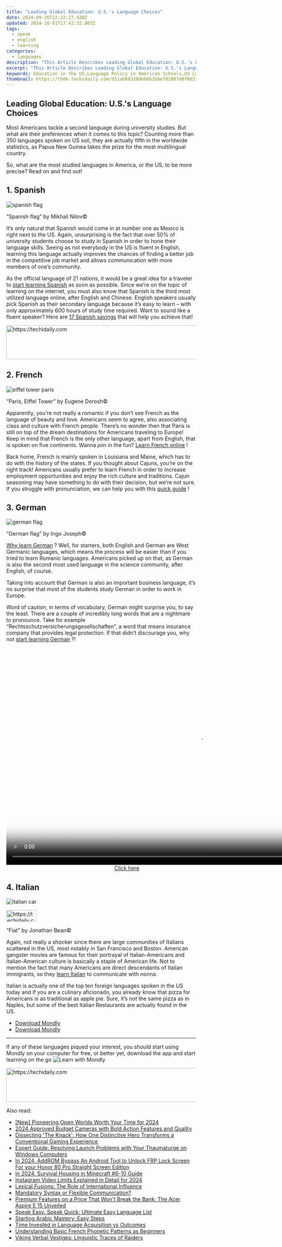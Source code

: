 ```yaml
---
title: "Leading Global Education: U.S.'s Language Choices"
date: 2024-09-26T22:22:27.420Z
updated: 2024-10-01T17:42:32.803Z
tags:
  - speak
  - english
  - learning
categories:
  - languages
description: "This Article Describes Leading Global Education: U.S.'s Language Choices"
excerpt: "This Article Describes Leading Global Education: U.S.'s Language Choices"
keywords: Education in the US,Language Policy in American Schools,US Language Learning Trends,International Education Curriculum U.S.,Multilingual Programs in the US,Language Education Strategies USA,Global Language Education Policies
thumbnail: https://thmb.techidaily.com/d11ab69328de06b2bbe702807d8f8d332f02dd668667f50f1987a428d6465f16.jpg
---
```


## Leading Global Education: U.S.'s Language Choices

 Most Americans tackle a second language during university studies. But what are their preferences when it comes to this topic? Counting more than 350 languages spoken on US soil, they are actually fifth in the worldwide statistics, as Papua New Guinea takes the prize for the most multilingual country.

 So, what are the most studied languages in America, or the US, to be more precise? Read on and find out!

## 1\. Spanish

![spanish flag](https://edge.mondly.com/blog/wp-content/uploads/2021/12/spanish-flag-960x639.jpg "Which Are The Most Studied Foreign Languages In America? 2")

 “Spanish flag” by Mikhail Nilov©

 It’s only natural that Spanish would come in at number one as Mexico is right next to the US. Again, unsurprising is the fact that over 50% of university students choose to study in Spanish in order to hone their language skills. Seeing as not everybody in the US is fluent in English, learning this language actually improves the chances of finding a better job in the competitive job market and allows communication with more members of one’s community.

 As the official language of 21 nations, it would be a great idea for a traveler to [start learning Spanish](https://shop.mondly.com/affiliate.php?ACCOUNT=ATISTUDI&AFFILIATE=108875&PATH=https://www.mondly.com?AFFILIATE=108875)  as soon as possible. Since we’re on the topic of learning on the internet, you must also know that Spanish is the third most utilized language online, after English and Chinese. English speakers usually pick Spanish as their secondary language because it’s easy to learn – with only approximately 600 hours of study time required. Want to sound like a fluent speaker? Here are [17 Spanish sayings](https://shop.mondly.com/affiliate.php?ACCOUNT=ATISTUDI&AFFILIATE=108875&PATH=https://www.mondly.com?AFFILIATE=108875) that will help you achieve that!

<!-- affiliate ads begin -->
<a href="https://ephamedtechinc.pxf.io/c/5597632/2130532/26400" target="_top" id="2130532">
  <img src="//a.impactradius-go.com/display-ad/26400-2130532" border="0" alt="https://techidaily.com" width="728" height="90"/>
</a>
<img height="0" width="0" src="https://ephamedtechinc.pxf.io/i/5597632/2130532/26400" style="position:absolute;visibility:hidden;" border="0" />
<!-- affiliate ads end -->

## 2\. French

![eiffel tower paris](https://edge.mondly.com/blog/wp-content/uploads/2021/12/eiffel-tower-paris-960x640.jpg "Which Are The Most Studied Foreign Languages In America? 3")

 “Paris, Eiffel Tower” by Eugene Dorosh©

 Apparently, you’re not really a romantic if you don’t see French as the language of beauty and love. Americans seem to agree, also associating class and culture with French people. There’s no wonder then that Paris is still on top of the dream destinations for Americans traveling to Europe! Keep in mind that French is the only other language, apart from English, that is spoken on five continents. Wanna join in the fun? [Learn French online](https://shop.mondly.com/affiliate.php?ACCOUNT=ATISTUDI&AFFILIATE=108875&PATH=https://www.mondly.com?AFFILIATE=108875) !

 Back home, French is mainly spoken in Louisiana and Maine, which has to do with the history of the states. If you thought about Cajuns, you’re on the right track! Americans usually prefer to learn French in order to increase employment opportunities and enjoy the rich culture and traditions. Cajun seasoning may have something to do with their decision, but we’re not sure. If you struggle with pronunciation, we can help you with this [quick guide](https://shop.mondly.com/affiliate.php?ACCOUNT=ATISTUDI&AFFILIATE=108875&PATH=https://www.mondly.com?AFFILIATE=108875) !

## 3\. German

![german flag](https://edge.mondly.com/blog/wp-content/uploads/2021/12/german-flag-960x587.jpg "Which Are The Most Studied Foreign Languages In America? 4")

 “German flag” by Ingo Joseph©

[Why learn German](https://shop.mondly.com/affiliate.php?ACCOUNT=ATISTUDI&AFFILIATE=108875&PATH=https://www.mondly.com?AFFILIATE=108875)  ? Well, for starters, both English and German are West Germanic languages, which means the process will be easier than if you tried to learn Romanic languages. Americans picked up on that, as German is also the second most used language in the science community, after English, of course.

 Taking into account that German is also an important business language, it’s no surprise that most of the students study German in order to work in Europe.

 Word of caution, in terms of vocabulary, German might surprise you, to say the least. There are a couple of incredibly long words that are a nightmare to pronounce. Take for example “Rechtsschutzversicherungsgesellschaften”, a word that means insurance company that provides legal protection. If that didn’t discourage you, why not [start learning German](https://shop.mondly.com/affiliate.php?ACCOUNT=ATISTUDI&AFFILIATE=108875&PATH=https://www.mondly.com?AFFILIATE=108875) ?!

<!-- affiliate ads begin -->
<span id="1492813">
					<video width="1024" height="576" style="cursor:pointer"
           poster="//a.impactradius-go.com/display-clicktoplayimage/1492813.png"
           onclick="if(!this.playClicked){this.play();this.setAttribute('controls',true);this.playClicked=true;}">
	   <source src="//a.impactradius-go.com/display-ad/14559-1492813">
	   <img src="//a.impactradius-go.com/display-clicktoplayimage/1492813.png" style="border: none; height: 100%; width: 100%; object-fit: contain">
	</video>
	<div style="width:640px;text-align:center"><a href="javascript:window.open(decodeURIComponent('https%3A%2F%2Fpropmoneyinc.pxf.io%2Fc%2F5597632%2F1492813%2F14559'), '_blank');void(0);">Click here</a></div>
</span>
<img height="0" width="0" src="https://imp.pxf.io/i/5597632/1492813/14559" style="position:absolute;visibility:hidden;" border="0" />
<!-- affiliate ads end -->

## 4\. Italian

![italian car](https://edge.mondly.com/blog/wp-content/uploads/2021/12/italian-car-960x644.jpg "Which Are The Most Studied Foreign Languages In America? 5")

<!-- affiliate ads begin -->
<a href="https://25home.pxf.io/c/5597632/2148634/16836" target="_top" id="2148634">
  <img src="//a.impactradius-go.com/display-ad/16836-2148634" border="0" alt="https://techidaily.com" width="80" height="31"/>
</a>
<img height="0" width="0" src="https://25home.pxf.io/i/5597632/2148634/16836" style="position:absolute;visibility:hidden;" border="0" />
<!-- affiliate ads end -->

 “Fiat” by Jonathan Bean©

 Again, not really a shocker since there are large communities of Italians scattered in the US, most notably in San Francisco and Boston. American gangster movies are famous for their portrayal of Italian-Americans and Italian-American culture is basically a staple of American life. Not to mention the fact that many Americans are direct descendants of Italian immigrants, so they [learn Italian](https://shop.mondly.com/affiliate.php?ACCOUNT=ATISTUDI&AFFILIATE=108875&PATH=https://www.mondly.com?AFFILIATE=108875) to communicate with nonna.

 Italian is actually one of the top ten foreign languages spoken in the US today and if you are a culinary aficionado, you already know that pizza for Americans is as traditional as apple pie. Sure, it’s not the same pizza as in Naples, but some of the best Italian Restaurants are actually found in the US.

* [Download Mondly](https://www.facebook.com/sharer/sharer.php?u=https%3A%2F%2Fwww.mondly.com%2Fblog%2Fmost-studied-languages-america%2F&t=Which+Are+the+Most+Studied+Foreign+Languages+in+America%3F "Share on Facebook")
* [Download Mondly](https://shop.mondly.com/affiliate.php?ACCOUNT=ATISTUDI&AFFILIATE=108875&PATH=https://www.mondly.com?AFFILIATE=108875)

---

 If any of these languages piqued your interest, you should start using Mondly on your computer for free, or better yet, download the app and start learning on the go ![Learn with Mondly](https://adjt.mondly.com/5ixfg4k?campaign=blog-post-id-6310&fallback=https%3A%2F%2Fapp.mondly.com%3Futm%5Fmedium%3Dblog%5Fblog-post-id-6310%26utm%5Fsource%3Dblog-post-id-6310&redirect%5Fmacos=https%3A%2F%2Fapp.mondly.com%3Futm%5Fmedium%3Dblog%5Fblog-post-id-6310%26utm%5Fsource%3Dblog-post-id-6310&redirect%5Fandroid=https%3A%2F%2Fplay.google.com%2Fstore%2Fapps%2Fdetails%3Fid%3Dcom.atistudios.mondly.languages%3Futm%5Fmedium%3Dblog%5Fblog-post-id-6310%26utm%5Fsource%3Dblog-post-id-6310&redirect%5Fios=https%3A%2F%2Fapps.apple.com%2Fapp%2Fapple-store%2Fid987873536%3Fpt%3D78954800%26ct%3Dblog-post-id-6310%26mt%3D8 "Learn with Mondly")

<!-- affiliate ads begin -->
<a href="https://aligracehair.sjv.io/c/5597632/2080347/19272" target="_top" id="2080347">
  <img src="//a.impactradius-go.com/display-ad/19272-2080347" border="0" alt="https://techidaily.com" width="728" height="90"/>
</a>
<img height="0" width="0" src="https://aligracehair.sjv.io/i/5597632/2080347/19272" style="position:absolute;visibility:hidden;" border="0" />
<!-- affiliate ads end -->

<ins class="adsbygoogle"
     style="display:block"
     data-ad-format="autorelaxed"
     data-ad-client="ca-pub-7571918770474297"
     data-ad-slot="1223367746"></ins>

<ins class="adsbygoogle"
     style="display:block"
     data-ad-client="ca-pub-7571918770474297"
     data-ad-slot="8358498916"
     data-ad-format="auto"
     data-full-width-responsive="true"></ins>

<span class="atpl-alsoreadstyle">Also read:</span>
<div><ul>
<li><a href="https://digital-screen-recording.techidaily.com/new-pioneering-open-worlds-worth-your-time-for-2024/"><u>[New] Pioneering Open Worlds Worth Your Time for 2024</u></a></li>
<li><a href="https://extra-hints.techidaily.com/2024-approved-budget-cameras-with-bold-action-features-and-quality/"><u>2024 Approved Budget Cameras with Bold Action Features and Quality</u></a></li>
<li><a href="https://buynow-help.techidaily.com/dissecting-the-knack-how-one-distinctive-hero-transforms-a-conventional-gaming-experience/"><u>Dissecting 'The Knack': How One Distinctive Hero Transforms a Conventional Gaming Experience</u></a></li>
<li><a href="https://program-issues.techidaily.com/expert-guide-resolving-launch-problems-with-your-thaumaturge-on-windows-computers/"><u>Expert Guide: Resolving Launch Problems with Your Thaumaturge on Windows Computers</u></a></li>
<li><a href="https://bypass-frp.techidaily.com/in-2024-addrom-bypass-an-android-tool-to-unlock-frp-lock-screen-for-your-honor-80-pro-straight-screen-edition-by-drfone-android/"><u>In 2024, AddROM Bypass An Android Tool to Unlock FRP Lock Screen For your Honor 80 Pro Straight Screen Edition</u></a></li>
<li><a href="https://screen-mirroring-recording.techidaily.com/in-2024-survival-housing-in-minecraft-6-10-guide/"><u>In 2024, Survival Housing in Minecraft #6-10 Guide</u></a></li>
<li><a href="https://instagram-video-recordings.techidaily.com/instagram-video-limits-explained-in-detail-for-2024/"><u>Instagram Video Limits Explained in Detail for 2024</u></a></li>
<li><a href="https://mondly-stories.techidaily.com/lexical-fusions-the-role-of-international-influence/"><u>Lexical Fusions: The Role of International Influence</u></a></li>
<li><a href="https://mondly-stories.techidaily.com/mandatory-syntax-or-flexible-communication/"><u>Mandatory Syntax or Flexible Communication?</u></a></li>
<li><a href="https://buynow-info.techidaily.com/premium-features-on-a-price-that-wont-break-the-bank-the-acer-aspire-e-15-unveiled/"><u>Premium Features on a Price That Won't Break the Bank: The Acer Aspire E 15 Unveiled</u></a></li>
<li><a href="https://mondly-stories.techidaily.com/speak-easy-speak-quick-ultimate-easy-language-list/"><u>Speak Easy, Speak Quick: Ultimate Easy Language List</u></a></li>
<li><a href="https://mondly-stories.techidaily.com/starting-arabic-mastery-easy-steps/"><u>Starting Arabic Mastery: Easy Steps</u></a></li>
<li><a href="https://mondly-stories.techidaily.com/time-invested-in-language-acquisition-vs-outcomes/"><u>Time Invested in Language Acquisition vs Outcomes</u></a></li>
<li><a href="https://mondly-stories.techidaily.com/understanding-basic-french-phonetic-patterns-as-beginners/"><u>Understanding Basic French Phonetic Patterns as Beginners</u></a></li>
<li><a href="https://mondly-stories.techidaily.com/viking-verbal-vestiges-linguistic-traces-of-raiders/"><u>Viking Verbal Vestiges: Linguistic Traces of Raiders</u></a></li>
</ul></div>

